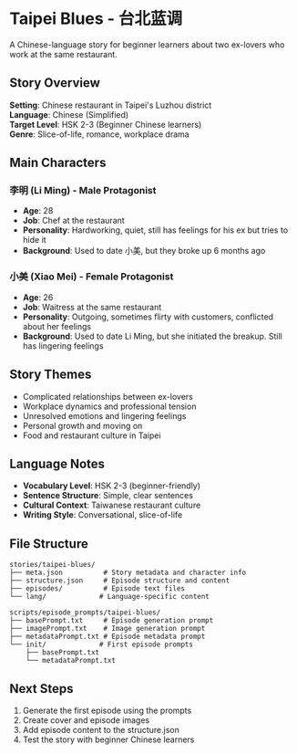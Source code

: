 # Taipei Blues - 台北蓝调

A Chinese-language story for beginner learners about two ex-lovers who work at the same restaurant.

## Story Overview

**Setting**: Chinese restaurant in Taipei's Luzhou district  
**Language**: Chinese (Simplified)  
**Target Level**: HSK 2-3 (Beginner Chinese learners)  
**Genre**: Slice-of-life, romance, workplace drama

## Main Characters

### 李明 (Li Ming) - Male Protagonist
- **Age**: 28
- **Job**: Chef at the restaurant
- **Personality**: Hardworking, quiet, still has feelings for his ex but tries to hide it
- **Background**: Used to date 小美, but they broke up 6 months ago

### 小美 (Xiao Mei) - Female Protagonist
- **Age**: 26  
- **Job**: Waitress at the same restaurant
- **Personality**: Outgoing, sometimes flirty with customers, conflicted about her feelings
- **Background**: Used to date Li Ming, but she initiated the breakup. Still has lingering feelings

## Story Themes

- Complicated relationships between ex-lovers
- Workplace dynamics and professional tension
- Unresolved emotions and lingering feelings
- Personal growth and moving on
- Food and restaurant culture in Taipei

## Language Notes

- **Vocabulary Level**: HSK 2-3 (beginner-friendly)
- **Sentence Structure**: Simple, clear sentences
- **Cultural Context**: Taiwanese restaurant culture
- **Writing Style**: Conversational, slice-of-life

## File Structure

```
stories/taipei-blues/
├── meta.json          # Story metadata and character info
├── structure.json     # Episode structure and content
├── episodes/          # Episode text files
└── lang/             # Language-specific content

scripts/episode_prompts/taipei-blues/
├── basePrompt.txt     # Episode generation prompt
├── imagePrompt.txt    # Image generation prompt  
├── metadataPrompt.txt # Episode metadata prompt
└── init/             # First episode prompts
    ├── basePrompt.txt
    └── metadataPrompt.txt
```

## Next Steps

1. Generate the first episode using the prompts
2. Create cover and episode images
3. Add episode content to the structure.json
4. Test the story with beginner Chinese learners 